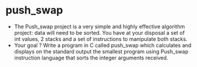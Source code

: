 # push_swap

- The Push_swap project is a very simple and highly effective algorithm project: data will
need to be sorted. You have at your disposal a set of int values, 2 stacks and a set of
instructions to manipulate both stacks.
- Your goal ? Write a program in C called push_swap which calculates and displays
on the standard output the smallest program using Push_swap instruction language that
sorts the integer arguments received.

